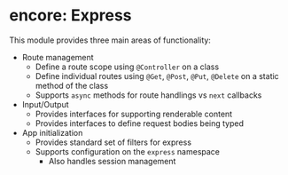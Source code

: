 encore: Express
===

This module provides three main areas of functionality:

   - Route management 
      - Define a route scope using `@Controller` on a class
      - Define individual routes using `@Get`, `@Post`, `@Put`, `@Delete` on a static method of the class
      - Supports `async` methods for route handlings vs `next` callbacks
   - Input/Output
      - Provides interfaces for supporting renderable content
      - Provides interfaces to define request bodies being typed
   - App initialization
      - Provides standard set of filters for express
      - Supports configuration on the `express` namespace
         - Also handles session management
